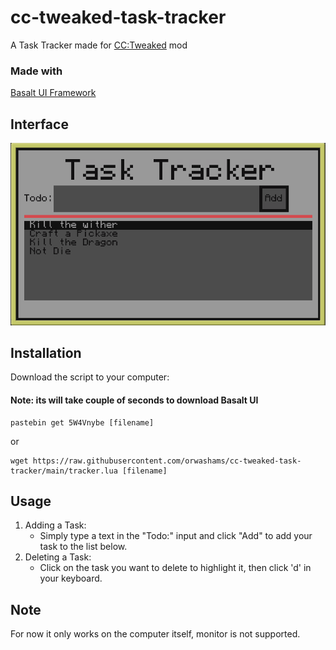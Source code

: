 # cc-tweaked-task-tracker

A Task Tracker made for [CC:Tweaked](https://tweaked.cc/) mod

### Made with

[Basalt UI Framework](https://basalt.madefor.cc/#/)

## Interface

<p align="center">
  <img src="/images/TaskTrackerPic.png" />
</p>

## Installation

Download the script to your computer:

#### **Note:** its will take couple of seconds to download Basalt UI

```
pastebin get 5W4Vnybe [filename]
```

or

```
wget https://raw.githubusercontent.com/orwashams/cc-tweaked-task-tracker/main/tracker.lua [filename]
```

## Usage

1. Adding a Task:
   - Simply type a text in the "Todo:" input and click "Add" to add your task to the list below.
2. Deleting a Task:
   - Click on the task you want to delete to highlight it, then click 'd' in your keyboard.

## Note

For now it only works on the computer itself, monitor is not supported.
